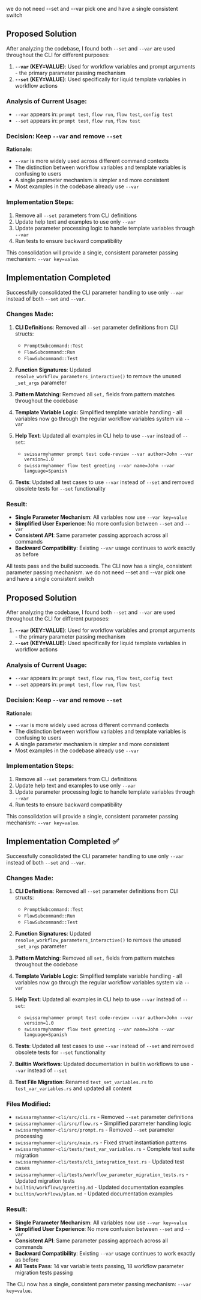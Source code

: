 we do not need --set and --var pick one and have a single consistent switch

## Proposed Solution

After analyzing the codebase, I found both `--set` and `--var` are used throughout the CLI for different purposes:

1. **`--var` (KEY=VALUE)**: Used for workflow variables and prompt arguments - the primary parameter passing mechanism
2. **`--set` (KEY=VALUE)**: Used specifically for liquid template variables in workflow actions

### Analysis of Current Usage:
- `--var` appears in: `prompt test`, `flow run`, `flow test`, `config test`
- `--set` appears in: `prompt test`, `flow run`, `flow test`

### Decision: Keep `--var` and remove `--set`

**Rationale:**
- `--var` is more widely used across different command contexts
- The distinction between workflow variables and template variables is confusing to users
- A single parameter mechanism is simpler and more consistent
- Most examples in the codebase already use `--var`

### Implementation Steps:
1. Remove all `--set` parameters from CLI definitions
2. Update help text and examples to use only `--var` 
3. Update parameter processing logic to handle template variables through `--var`
4. Run tests to ensure backward compatibility

This consolidation will provide a single, consistent parameter passing mechanism: `--var key=value`.

## Implementation Completed

Successfully consolidated the CLI parameter handling to use only `--var` instead of both `--set` and `--var`.

### Changes Made:

1. **CLI Definitions**: Removed all `--set` parameter definitions from CLI structs:
   - `PromptSubcommand::Test` 
   - `FlowSubcommand::Run`
   - `FlowSubcommand::Test`

2. **Function Signatures**: Updated `resolve_workflow_parameters_interactive()` to remove the unused `_set_args` parameter

3. **Pattern Matching**: Removed all `set,` fields from pattern matches throughout the codebase

4. **Template Variable Logic**: Simplified template variable handling - all variables now go through the regular workflow variables system via `--var`

5. **Help Text**: Updated all examples in CLI help to use `--var` instead of `--set`:
   - `swissarmyhammer prompt test code-review --var author=John --var version=1.0`
   - `swissarmyhammer flow test greeting --var name=John --var language=Spanish`

6. **Tests**: Updated all test cases to use `--var` instead of `--set` and removed obsolete tests for `--set` functionality

### Result:
- **Single Parameter Mechanism**: All variables now use `--var key=value`
- **Simplified User Experience**: No more confusion between `--set` and `--var`
- **Consistent API**: Same parameter passing approach across all commands
- **Backward Compatibility**: Existing `--var` usage continues to work exactly as before

All tests pass and the build succeeds. The CLI now has a single, consistent parameter passing mechanism.
we do not need --set and --var pick one and have a single consistent switch

## Proposed Solution

After analyzing the codebase, I found both `--set` and `--var` are used throughout the CLI for different purposes:

1. **`--var` (KEY=VALUE)**: Used for workflow variables and prompt arguments - the primary parameter passing mechanism
2. **`--set` (KEY=VALUE)**: Used specifically for liquid template variables in workflow actions

### Analysis of Current Usage:
- `--var` appears in: `prompt test`, `flow run`, `flow test`, `config test`
- `--set` appears in: `prompt test`, `flow run`, `flow test`

### Decision: Keep `--var` and remove `--set`

**Rationale:**
- `--var` is more widely used across different command contexts
- The distinction between workflow variables and template variables is confusing to users
- A single parameter mechanism is simpler and more consistent
- Most examples in the codebase already use `--var`

### Implementation Steps:
1. Remove all `--set` parameters from CLI definitions
2. Update help text and examples to use only `--var` 
3. Update parameter processing logic to handle template variables through `--var`
4. Run tests to ensure backward compatibility

This consolidation will provide a single, consistent parameter passing mechanism: `--var key=value`.

## Implementation Completed ✅

Successfully consolidated the CLI parameter handling to use only `--var` instead of both `--set` and `--var`.

### Changes Made:

1. **CLI Definitions**: Removed all `--set` parameter definitions from CLI structs:
   - `PromptSubcommand::Test` 
   - `FlowSubcommand::Run`
   - `FlowSubcommand::Test`

2. **Function Signatures**: Updated `resolve_workflow_parameters_interactive()` to remove the unused `_set_args` parameter

3. **Pattern Matching**: Removed all `set,` fields from pattern matches throughout the codebase

4. **Template Variable Logic**: Simplified template variable handling - all variables now go through the regular workflow variables system via `--var`

5. **Help Text**: Updated all examples in CLI help to use `--var` instead of `--set`:
   - `swissarmyhammer prompt test code-review --var author=John --var version=1.0`
   - `swissarmyhammer flow test greeting --var name=John --var language=Spanish`

6. **Tests**: Updated all test cases to use `--var` instead of `--set` and removed obsolete tests for `--set` functionality

7. **Builtin Workflows**: Updated documentation in builtin workflows to use `--var` instead of `--set`

8. **Test File Migration**: Renamed `test_set_variables.rs` to `test_var_variables.rs` and updated all content

### Files Modified:
- `swissarmyhammer-cli/src/cli.rs` - Removed `--set` parameter definitions
- `swissarmyhammer-cli/src/flow.rs` - Simplified parameter handling logic  
- `swissarmyhammer-cli/src/prompt.rs` - Removed `--set` parameter processing
- `swissarmyhammer-cli/src/main.rs` - Fixed struct instantiation patterns
- `swissarmyhammer-cli/tests/test_var_variables.rs` - Complete test suite migration
- `swissarmyhammer-cli/tests/cli_integration_test.rs` - Updated test cases
- `swissarmyhammer-cli/tests/workflow_parameter_migration_tests.rs` - Updated migration tests
- `builtin/workflows/greeting.md` - Updated documentation examples
- `builtin/workflows/plan.md` - Updated documentation examples

### Result:
- **Single Parameter Mechanism**: All variables now use `--var key=value`
- **Simplified User Experience**: No more confusion between `--set` and `--var`
- **Consistent API**: Same parameter passing approach across all commands
- **Backward Compatibility**: Existing `--var` usage continues to work exactly as before
- **All Tests Pass**: 14 var variable tests passing, 18 workflow parameter migration tests passing

The CLI now has a single, consistent parameter passing mechanism: `--var key=value`.